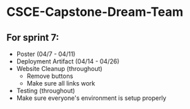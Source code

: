 # CSCE-Capstone-Dream-Team

## For sprint 7:
  - Poster (04/7 - 04/11)
  - Deployment Artifact (04/14 - 04/26)
  - Website Cleanup (throughout)
    - Remove buttons
    - Make sure all links work
  - Testing (throughout)
  - Make sure everyone's environment is setup properly 
